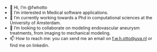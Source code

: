 - 👋 Hi, I’m @fwhotto
- 👀 I’m interested in Medical software applications.
- 🌱 I’m currently working towards a Phd in computational sciences at the University of Amsterdam.
- 💞️ I’m looking to collaborate on modeling endovascular aneurysm treatments, from imaging to mechanical modeling.
- 📫 How to reach me: you can send me an email on f.w.h.otto@uva.nl or find me on linkedin. 

<!---
fwhotto/fwhotto is a ✨ special ✨ repository because its `README.md` (this file) appears on your GitHub profile.
You can click the Preview link to take a look at your changes.
--->
